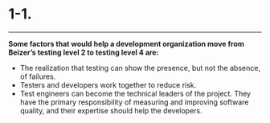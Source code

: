 # 1-1. # 
----------

**Some factors that would help a development organization move from Beizer’s testing level 2 to testing level 4 are:**

- The realization that testing can show the presence, but not the absence, of failures.
- Testers and developers work together to reduce risk.
- Test engineers can become the technical leaders of the project. They have the primary responsibility of measuring and improving software quality, and their expertise should help the developers.